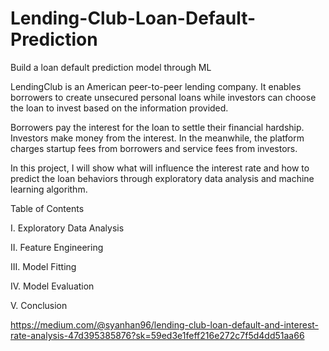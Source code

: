 # Lending-Club-Loan-Default-Prediction
 Build a loan default prediction model through ML

LendingClub is an American peer-to-peer lending company. It enables borrowers to create unsecured personal loans while investors can choose the loan to invest based on the information provided.

Borrowers pay the interest for the loan to settle their financial hardship. Investors make money from the interest. In the meanwhile, the platform charges startup fees from borrowers and service fees from investors.

In this project, I will show what will influence the interest rate and how to predict the loan behaviors through exploratory data analysis and machine learning algorithm.

Table of Contents

I. Exploratory Data Analysis

II. Feature Engineering

III. Model Fitting

IV. Model Evaluation

V. Conclusion

https://medium.com/@syanhan96/lending-club-loan-default-and-interest-rate-analysis-47d395385876?sk=59ed3e1feff216e272c7f5d4dd51aa66

